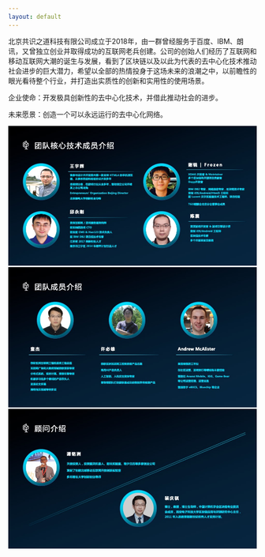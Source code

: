 ```yaml
---
layout: default
---
```


北京共识之道科技有限公司成立于2018年，由一群曾经服务于百度、IBM、朗讯，又曾独立创业并取得成功的互联网老兵创建。公司的创始人们经历了互联网和移动互联网大潮的诞生与发展，看到了区块链以及以此为代表的去中心化技术推动社会进步的巨大潜力，希望以全部的热情投身于这场未来的浪潮之中，以前瞻性的眼光看待整个行业，并打造出实质性的创新和实用性的使用场景。

企业使命：开发极具创新性的去中心化技术，并借此推动社会的进步。

未来愿景：创造一个可以永远运行的去中心化网络。

![Core Team](assets/img/core.jpeg)
![Team Member](assets/img/member.jpeg)
![Consultants](assets/img/consultant.jpeg)